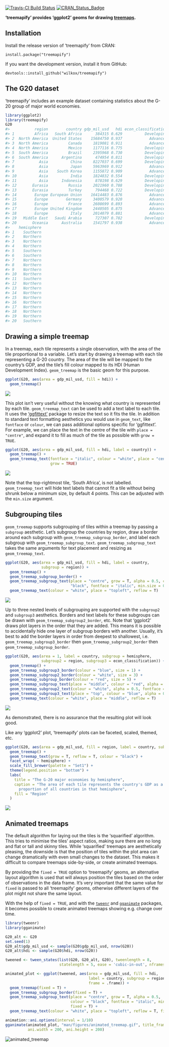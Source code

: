
[![Travis-CI Build
Status](https://travis-ci.org/wilkox/treemapify.svg?branch=master)](https://travis-ci.org/wilkox/treemapify)
[![CRAN\_Status\_Badge](http://www.r-pkg.org/badges/version/treemapify)](https://cran.r-project.org/package=treemapify)

**‘treemapify’ provides ‘ggplot2’ geoms for drawing
[treemaps](http://en.wikipedia.org/wiki/Treemap).**

## Installation

Install the release version of ‘treemapify’ from CRAN:

`install.package("treemapify")`

If you want the development version, install it from GitHub:

`devtools::install_github("wilkox/treemapify")`

## The G20 dataset

‘treemapify’ includes an example dataset containing statistics about the
G-20 group of major world economies.

``` r
library(ggplot2)
library(treemapify)
G20
#>           region        country gdp_mil_usd   hdi econ_classification
#> 1         Africa   South Africa      384315 0.629          Developing
#> 2  North America  United States    15684750 0.937            Advanced
#> 3  North America         Canada     1819081 0.911            Advanced
#> 4  North America         Mexico     1177116 0.775          Developing
#> 5  South America         Brazil     2395968 0.730          Developing
#> 6  South America      Argentina      474954 0.811          Developing
#> 7           Asia          China     8227037 0.699          Developing
#> 8           Asia          Japan     5963969 0.912            Advanced
#> 9           Asia    South Korea     1155872 0.909            Advanced
#> 10          Asia          India     1824832 0.554          Developing
#> 11          Asia      Indonesia      878198 0.629          Developing
#> 12       Eurasia         Russia     2021960 0.788          Developing
#> 13       Eurasia         Turkey      794468 0.722          Developing
#> 14        Europe European Union    16414483 0.876            Advanced
#> 15        Europe        Germany     3400579 0.920            Advanced
#> 16        Europe         France     2608699 0.893            Advanced
#> 17        Europe United Kingdom     2440505 0.875            Advanced
#> 18        Europe          Italy     2014079 0.881            Advanced
#> 19   Middle East   Saudi Arabia      727307 0.782          Developing
#> 20       Oceania      Australia     1541797 0.938            Advanced
#>    hemisphere
#> 1    Southern
#> 2    Northern
#> 3    Northern
#> 4    Northern
#> 5    Southern
#> 6    Southern
#> 7    Northern
#> 8    Northern
#> 9    Northern
#> 10   Northern
#> 11   Southern
#> 12   Northern
#> 13   Northern
#> 14   Northern
#> 15   Northern
#> 16   Northern
#> 17   Northern
#> 18   Northern
#> 19   Northern
#> 20   Southern
```

## Drawing a simple treemap

In a treemap, each tile represents a single observation, with the area
of the tile proportional to a variable. Let’s start by drawing a treemap
with each tile representing a G-20 country. The area of the tile will be
mapped to the country’s GDP, and the tile’s fill colour mapped to its
HDI (Human Development Index). `geom_treemap` is the basic geom for this
purpose.

``` r
ggplot(G20, aes(area = gdp_mil_usd, fill = hdi)) +
  geom_treemap()
```

![](man/figures/README-basic_treemap-1.png)<!-- -->

This plot isn’t very useful without the knowing what country is
represented by each tile. `geom_treemap_text` can be used to add a text
label to each tile. It uses the
[‘ggfittext’](https://github.com/wilkox/ggfittext) package to resize
the text so it fits the tile. In addition to standard text formatting
aesthetics you would use in `geom_text`, like `fontface` or `colour`, we
can pass additional options specific for ‘ggfittext’. For example, we
can place the text in the centre of the tile with `place = "centre"`,
and expand it to fill as much of the tile as possible with `grow =
TRUE`.

``` r
ggplot(G20, aes(area = gdp_mil_usd, fill = hdi, label = country)) +
  geom_treemap() +
  geom_treemap_text(fontface = "italic", colour = "white", place = "centre",
                    grow = TRUE)
```

![](man/figures/README-geom_treemap_text-1.png)<!-- -->

Note that the top-rightmost tile, ‘South Africa’, is not labelled.
`geom_treemap_text` will hide text labels that cannot fit a tile without
being shrunk below a minimum size, by default 4 points. This can be
adjusted with the `min.size` argument.

## Subgrouping tiles

`geom_treemap` supports subgrouping of tiles within a treemap by passing
a `subgroup` aesthetic. Let’s subgroup the countries by region, draw a
border around each subgroup with `geom_treemap_subgroup_border`, and
label each subgroup with `geom_treemap_subgroup_text`.
`geom_treemap_subgroup_text` takes the same arguments for text placement
and resizing as `geom_treemap_text`.

``` r
ggplot(G20, aes(area = gdp_mil_usd, fill = hdi, label = country,
                subgroup = region)) +
  geom_treemap() +
  geom_treemap_subgroup_border() +
  geom_treemap_subgroup_text(place = "centre", grow = T, alpha = 0.5, colour =
                             "black", fontface = "italic", min.size = 0) +
  geom_treemap_text(colour = "white", place = "topleft", reflow = T)
```

![](man/figures/README-subgrouped_treemap-1.png)<!-- -->

Up to three nested levels of subgrouping are supported with the
`subgroup2` and `subgroup3` aesthetics. Borders and text labels for
these subgroups can be drawn with `geom_treemap_subgroup2_border`, etc.
Note that ‘ggplot2’ draws plot layers in the order that they are added.
This means it is possible to accidentally hide one layer of subgroup
borders with another. Usually, it’s best to add the border layers in
order from deepest to shallowest, i.e. `geom_treemap_subgroup3_border`
then `geom_treemap_subgroup2_border` then
`geom_treemap_subgroup_border`.

``` r
ggplot(G20, aes(area = 1, label = country, subgroup = hemisphere,
                subgroup2 = region, subgroup3 = econ_classification)) +
  geom_treemap() +
  geom_treemap_subgroup3_border(colour = "blue", size = 1) +
  geom_treemap_subgroup2_border(colour = "white", size = 3) +
  geom_treemap_subgroup_border(colour = "red", size = 5) +
  geom_treemap_subgroup_text(place = "middle", colour = "red", alpha = 0.5, grow = T) +
  geom_treemap_subgroup2_text(colour = "white", alpha = 0.5, fontface = "italic") +
  geom_treemap_subgroup3_text(place = "top", colour = "blue", alpha = 0.5) +
  geom_treemap_text(colour = "white", place = "middle", reflow = T)
```

![](man/figures/README-multiple_subgrouped_treemap-1.png)<!-- -->

As demonstrated, there is no assurance that the resulting plot will look
good.

Like any ‘ggplot2’ plot, ‘treemapify’ plots can be faceted, scaled,
themed,
etc.

``` r
ggplot(G20, aes(area = gdp_mil_usd, fill = region, label = country, subgroup = region)) +
  geom_treemap() +
  geom_treemap_text(grow = T, reflow = T, colour = "black") +
  facet_wrap( ~ hemisphere) +
  scale_fill_brewer(palette = "Set1") +
  theme(legend.position = "bottom") +
  labs(
    title = "The G-20 major economies by hemisphere",
    caption = "The area of each tile represents the country's GDP as a
      proportion of all countries in that hemisphere",
    fill = "Region"
  )
```

![](man/figures/README-complex_treemap-1.png)<!-- -->

## Animated treemaps

The default algorithm for laying out the tiles is the ‘squarified’
algorithm. This tries to minimise the tiles’ aspect ratios, making sure
there are no long and flat or tall and skinny tiles. While ‘squarified’
treemaps are aesthetically pleasing, the downside is that the position
of tiles within the plot area can change dramatically with even small
changes to the dataset. This makes it difficult to compare treemaps
side-by-side, or create animated treemaps.

By providing the `fixed = TRUE` option to ‘treemapify’ geoms, an
alternative layout algorithm is used that will always position the tiles
based on the order of observations in the data frame. It’s very
important that the same value for `fixed` is passed to all ‘treemapify’
geoms, otherwise different layers of the plot might not share the same
layout.

With the help of `fixed = TRUE`, and with the
[`tweenr`](https://github.com/thomasp85/tweenr) and
[`gganimate`](https://github.com/dgrtwo/gganimate) packages, it becomes
possible to create animated treemaps showing e.g. change over time.

``` r
library(tweenr)
library(gganimate)

G20_alt <- G20
set.seed(1)
G20_alt$gdp_mil_usd <- sample(G20$gdp_mil_usd, nrow(G20))
G20_alt$hdi <- sample(G20$hdi, nrow(G20))

tweened <- tween_states(list(G20, G20_alt, G20), tweenlength = 8,
                        statelength = 5, ease = 'cubic-in-out', nframes = 31)

animated_plot <- ggplot(tweened, aes(area = gdp_mil_usd, fill = hdi,
                                     label = country, subgroup = region,
                                     frame = .frame)) +
  geom_treemap(fixed = T) +
  geom_treemap_subgroup_border(fixed = T) +
  geom_treemap_subgroup_text(place = "centre", grow = T, alpha = 0.5,
                             colour = "black", fontface = "italic", min.size = 0,
                             fixed = T) +
  geom_treemap_text(colour = "white", place = "topleft", reflow = T, fixed = T)

animation::ani.options(interval = 1/10)
gganimate(animated_plot, "man/figures/animated_treemap.gif", title_frame = F,
          ani.width = 200, ani.height = 200)
```

![animated\_treemap](man/figures/animated_treemap.gif)
